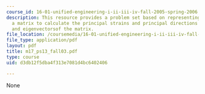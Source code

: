 ```yaml
---
course_id: 16-01-unified-engineering-i-ii-iii-iv-fall-2005-spring-2006
description: This resource provides a problem set based on representing strains as
  a matrix to calculate the principal strains and principal directions via the eigenvalue
  and eigenvectorsof the matrix.
file_location: /coursemedia/16-01-unified-engineering-i-ii-iii-iv-fall-2005-spring-2006/d3db12f5dba4f313e7081d4bc6402406_m17_ps13_fall03.pdf
file_type: application/pdf
layout: pdf
title: m17_ps13_fall03.pdf
type: course
uid: d3db12f5dba4f313e7081d4bc6402406

---
```

None